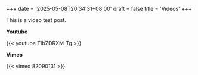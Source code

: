 +++
date = '2025-05-08T20:34:31+08:00'
draft = false
title = 'Videos'
+++

This is a video test post.

**Youtube**

{{< youtube TIbZDRXM-Tg >}}

**Vimeo**

{{< vimeo 82090131 >}}
